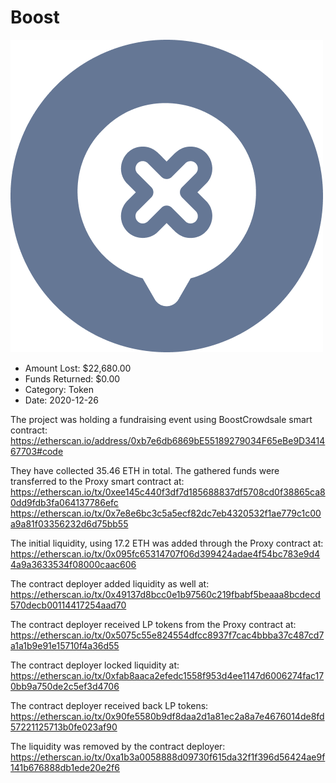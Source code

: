 # Boost
![Boost](/rektimages/Boost.png)
- Amount Lost: $22,680.00
- Funds Returned: $0.00
- Category: Token
- Date: 2020-12-26

The project was holding a fundraising event using BoostCrowdsale smart contract:  
https://etherscan.io/address/0xb7e6db6869bE55189279034F65eBe9D341467703#code  
  
They have collected 35.46 ETH in total. The gathered funds were transferred to the Proxy smart contract at:  
https://etherscan.io/tx/0xee145c440f3df7d185688837df5708cd0f38865ca80dd9fdb3fa064137786efc  
https://etherscan.io/tx/0x7e8e6bc3c5a5ecf82dc7eb4320532f1ae779c1c00a9a81f03356232d6d75bb55  
  
The initial liquidity, using 17.2 ETH was added through the Proxy contract at:  
https://etherscan.io/tx/0x095fc65314707f06d399424adae4f54bc783e9d44a9a3633534f08000caac606  
  
The contract deployer added liquidity as well at:  
https://etherscan.io/tx/0x49137d8bcc0e1b97560c219fbabf5beaaa8bcdecd570decb00114417254aad70  
  
The contract deployer received LP tokens from the Proxy contract at:  
https://etherscan.io/tx/0x5075c55e824554dfcc8937f7cac4bbba37c487cd7a1a1b9e91e15710f4a36d55  
  
The contract deployer locked liquidity at:  
https://etherscan.io/tx/0xfab8aaca2efedc1558f953d4ee1147d6006274fac170bb9a750de2c5ef3d4706  
  
The contract deployer received back LP tokens:  
https://etherscan.io/tx/0x90fe5580b9df8daa2d1a81ec2a8a7e4676014de8fd57221125713b0fe023af90  
  
The liquidity was removed by the contract deployer:  
https://etherscan.io/tx/0xa1b3a0058888d09730f615da32f1f396d56424ae9f141b676888db1ede20e2f6



